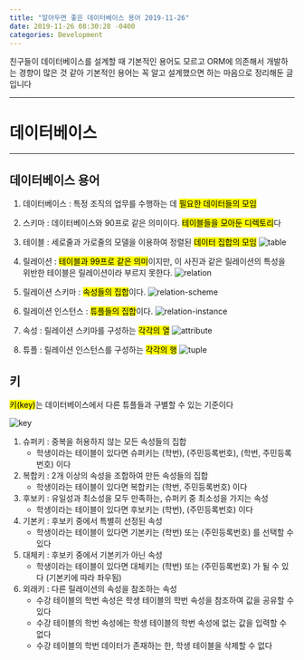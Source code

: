 ```yaml
---
title: "알아두면 좋은 데이터베이스 용어 2019-11-26"
date: 2019-11-26 08:30:28 -0400
categories: Development
---
```

친구들이 데이터베이스를 설계할 때 기본적인 용어도 모르고 ORM에 의존해서 개발하는 경향이 많은 것 같아 기본적인 용어는 꼭 알고 설계했으면 하는 마음으로 정리해둔 글입니다
<hr>

# 데이터베이스
<hr>

## 데이터베이스 용어

1. 데이터베이스 : 특정 조직의 업무를 수행하는 데 <mark>필요한 데이터들의 모임</mark>

2. 스키마 : 데이터베이스와 90프로 같은 의미이다. <mark>테이블들을 모아둔 디렉토리</mark>다

3. 테이블 : 세로줄과 가로줄의 모델을 이용하여 정렬된 <mark>데이터 집합의 모임</mark>
![table](https://user-images.githubusercontent.com/52072077/93692178-bd384080-fb2a-11ea-9192-429e892a164b.png)
4. 릴레이션 : <mark>테이블과 99프로 같은 의미</mark>이지만, 이 사진과 같은 릴레이션의 특성을 위반한 테이블은 릴레이션이라 부르지 못한다.
![relation](https://user-images.githubusercontent.com/52072077/93692167-98dc6400-fb2a-11ea-9364-c204b4e6a10c.png)
5. 릴레이션 스키마 : <mark>속성들의 집합</mark>이다.
![relation-scheme](https://user-images.githubusercontent.com/52072077/93692189-eb1d8500-fb2a-11ea-9476-4caf16e2ad57.png)
6. 릴레이션 인스턴스 : <mark>튜플들의 집합</mark>이다.
![relation-instance](https://user-images.githubusercontent.com/52072077/93692191-ee187580-fb2a-11ea-8a3a-d4c6034eacaa.png)
7. 속성 : 릴레이션 스키마를 구성하는 <mark>각각의 열</mark>
![attribute](https://user-images.githubusercontent.com/52072077/93692219-49e2fe80-fb2b-11ea-8cd2-f3f23ec9dc3e.png)
8. 튜플 : 릴레이션 인스턴스를 구성하는 <mark>각각의 행</mark>
![tuple](https://user-images.githubusercontent.com/52072077/93692028-bf999b00-fb28-11ea-8f94-da71874ab5b9.png)

## 키 
<mark>키(key)</mark>는 데이터베이스에서 다른 튜플들과 구별할 수 있는 기준이다

![key](https://user-images.githubusercontent.com/52072077/94326556-a0df4c80-ffdf-11ea-9484-1817c01f666f.png)

1. 슈퍼키 : 중복을 허용하지 않는 모든 속성들의 집합
    - 학생이라는 테이블이 있다면 슈퍼키는 (학번), (주민등록번호), (학번, 주민등록번호) 이다
2. 복합키 : 2개 이상의 속성을 조합하여 만든 속성들의 집합
    - 학생이라는 테이블이 있다면 복합키는 (학번, 주민등록번호) 이다
3. 후보키 : 유일성과 최소성을 모두 만족하는, 슈퍼키 중 최소성을 가지는 속성
    - 학생이라는 테이블이 있다면 후보키는 (학번), (주민등록번호) 이다
4. 기본키 : 후보키 중에서 특별히 선정된 속성
    - 학생이라는 테이블이 있다면 기본키는 (학번) 또는 (주민등록번호) 를 선택할 수 있다
5. 대체키 : 후보키 중에서 기본키가 아닌 속성
    - 학생이라는 테이블이 있다면 대체키는 (학번) 또는 (주민등록번호) 가 될 수 있다 (기본키에 따라 좌우됨)
6. 외래키 : 다른 릴레이션의 속성을 참조하는 속성
    - 수강 테이블의 학번 속성은 학생 테이블의 학번 속성을 참조하여 값을 공유할 수 있다
    - 수강 테이블의 학번 속성에는 학생 테이블의 학번 속성에 없는 값을 입력할 수 없다
    - 수강 테이블의 학번 데이터가 존재하는 한, 학생 테이블을 삭제할 수 없다
